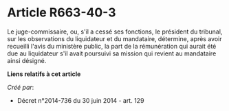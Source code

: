 # Article R663-40-3

Le juge-commissaire, ou, s'il a cessé ses fonctions, le président du tribunal, sur les observations du liquidateur et du
mandataire, détermine, après avoir recueilli l'avis du ministère public, la part de la rémunération qui aurait été due au
liquidateur s'il avait poursuivi sa mission qui revient au mandataire ainsi désigné.

**Liens relatifs à cet article**

_Créé par_:

  - Décret n°2014-736 du 30 juin 2014 - art. 129
